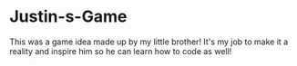 # Justin-s-Game
This was a game idea made up by my little brother! It's my job to make it a reality and inspire him so he can learn how to code as well!
